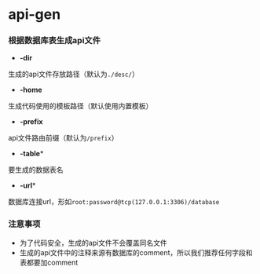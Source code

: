 # api-gen
### 根据数据库表生成api文件


- **-dir**

生成的api文件存放路径（默认为`./desc/`）
- **-home**

生成代码使用的模板路径（默认使用内置模板）
- **-prefix**

api文件路由前缀（默认为`/prefix`）
- **-table***

要生成的数据表名
- **-url***

数据库连接url，形如`root:password@tcp(127.0.0.1:3306)/database`

### 注意事项

- 为了代码安全，生成的api文件不会覆盖同名文件  
- 生成的api文件中的注释来源有数据库的comment，所以我们推荐任何字段和表都要加comment
